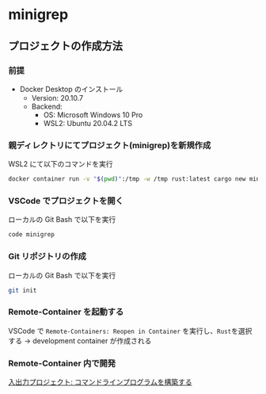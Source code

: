 # minigrep

## プロジェクトの作成方法

### 前提

- Docker Desktop のインストール
  - Version: 20.10.7
  - Backend:
    - OS: Microsoft Windows 10 Pro
    - WSL2: Ubuntu 20.04.2 LTS

### 親ディレクトリにてプロジェクト(minigrep)を新規作成

WSL2 にて以下のコマンドを実行

```bash
docker container run -v "$(pwd)":/tmp -w /tmp rust:latest cargo new minigrep
```

### VSCode でプロジェクトを開く

ローカルの Git Bash で以下を実行

```bash
code minigrep
```

### Git リポジトリの作成

ローカルの Git Bash で以下を実行

```bash
git init
```

### Remote-Container を起動する

VSCode で `Remote-Containers: Reopen in Container` を実行し、`Rust`を選択する
-> development container が作成される

### Remote-Container 内で開発

[入出力プロジェクト: コマンドラインプログラムを構築する](https://doc.rust-jp.rs/book-ja/ch12-00-an-io-project.html)
